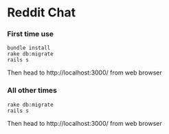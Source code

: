 # Reddit Chat
### First time use
````
bundle install
rake db:migrate
rails s
````
Then head to http://localhost:3000/ from web browser
### All other times
````
rake db:migrate
rails s
````
Then head to http://localhost:3000/ from web browser